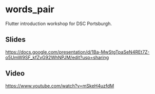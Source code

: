 # words_pair

Flutter introduction workshop for DSC Portsburgh.

## Slides
https://docs.google.com/presentation/d/1Ba-MwStgTpaSeN4REt7Z-o5UmW9SF_kfZvG92WhNPJM/edit?usp=sharing

## Video 
https://www.youtube.com/watch?v=mSkeH4uzfdM
